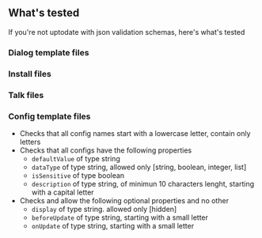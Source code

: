## What's tested

If you're not uptodate with json validation schemas, here's what's tested

### Dialog template files

### Install files

### Talk files

### Config template files
- Checks that all config names start with a lowercase letter, contain only letters
- Checks that all configs have the following properties
  - `defaultValue` of type string
  - `dataType` of type string, allowed only [string, boolean, integer, list]
  - `isSensitive` of type boolean
  - `description` of type string, of minimun 10 characters lenght, starting with a capital letter
- Checks and allow the following optional properties and no other
  - `display` of type string. allowed only [hidden]
  - `beforeUpdate` of type string, starting with a small letter
  - `onUpdate` of type string, starting with a small letter
